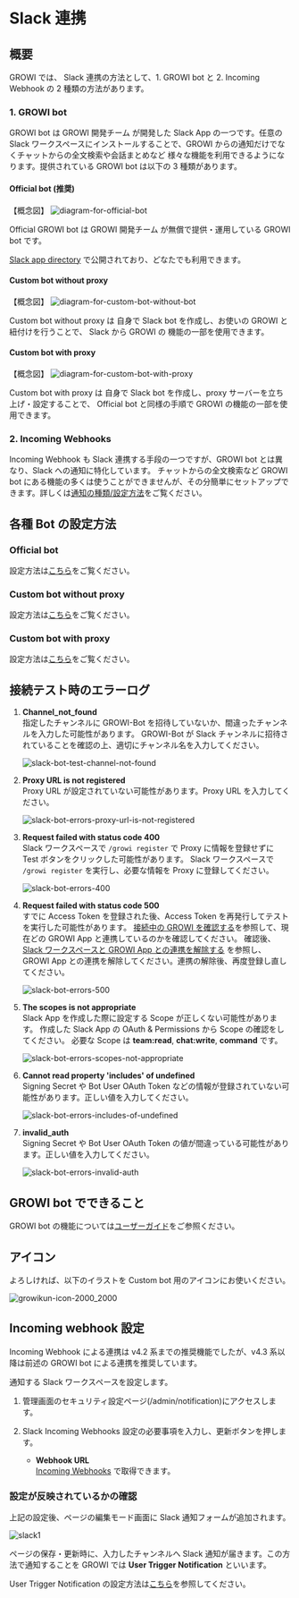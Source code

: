 # Slack 連携

## 概要

GROWI では、 Slack 連携の方法として、1. GROWI bot と 2. Incoming Webhook の 2 種類の方法があります。

### 1. GROWI bot

GROWI bot は GROWI 開発チーム が開発した Slack App の一つです。任意の Slack ワークスペースにインストールすることで、GROWI からの通知だけでなくチャットからの全文検索や会話まとめなど
様々な機能を利用できるようになります。提供されている GROWI bot は以下の 3 種類があります。

#### Official bot (推奨)

【概念図】
<img :src="$withBase('/assets/images/slack-bot-outline-official.png')" alt="diagram-for-official-bot">

Official GROWI bot は GROWI 開発チーム が無償で提供・運用している GROWI bot です。
<!-- textlint-disable weseek/no-dead-link -->
[Slack app directory](https://wsgrowi.slack.com/apps) で公開されており、どなたでも利用できます。
<!-- textlint-enable weseek/no-dead-link -->

#### Custom bot without proxy

【概念図】
<img :src="$withBase('/assets/images/slack-bot-outline-custom-without-proxy.png')" alt="diagram-for-custom-bot-without-bot">

Custom bot without proxy は 自身で Slack bot を作成し、お使いの GROWI と紐付けを行うことで、
Slack から GROWI の 機能の一部を使用できます。

#### Custom bot with proxy

【概念図】
<img :src="$withBase('/assets/images/slack-bot-outline-custom-with-proxy.png')" alt="diagram-for-custom-bot-with-proxy">

<!-- textlint-disable weseek/sentence-length -->
Custom bot with proxy は 自身で Slack bot を作成し、proxy サーバーを立ち上げ・設定することで、
Official bot と同様の手順で GROWI の機能の一部を使用できます。
<!-- textlint-enable weseek/sentence-length -->
### 2. Incoming Webhooks

Incoming Webhook も Slack 連携する手段の一つですが、GROWI bot とは異なり、Slack への通知に特化しています。
チャットからの全文検索など GROWI bot にある機能の多くは使うことができませんが、その分簡単にセットアップできます。詳しくは[通知の種類/設定方法](/ja/admin-guide/management-cookbook/external-notification.html#通知の種類-設定方法)をご覧ください。

## 各種 Bot の設定方法

### Official bot

設定方法は[こちら](/ja/admin-guide/management-cookbook/slack-integration/official-bot-settings.html)をご覧ください。

### Custom bot without proxy

設定方法は[こちら](/ja/admin-guide/management-cookbook/slack-integration/custom-bot-without-proxy-settings.html)をご覧ください。

### Custom bot with proxy

設定方法は[こちら](/ja/admin-guide/management-cookbook/slack-integration/custom-bot-with-proxy-settings.html)をご覧ください。

## 接続テスト時のエラーログ

1. **Channel_not_found**  
   指定したチャンネルに GROWI-Bot を招待していないか、間違ったチャンネルを入力した可能性があります。
   GROWI-Bot が Slack チャンネルに招待されていることを確認の上、適切にチャンネル名を入力してください。

   <img :src="$withBase('/assets/images/slack-bot-test-channel-not-found.png')" alt="slack-bot-test-channel-not-found">

1. **Proxy URL is not registered**  
   Proxy URL が設定されていない可能性があります。Proxy URL を入力してください。

   <img :src="$withBase('/assets/images/slack-bot-errors-proxy-url-is-not-registered.png')" alt="slack-bot-errors-proxy-url-is-not-registered">

1. **Request failed with status code 400**  
   Slack ワークスペースで `/growi register` で Proxy に情報を登録せずに Test ボタンをクリックした可能性があります。
   Slack ワークスペースで `/growi register` を実行し、必要な情報を Proxy に登録してください。

   <img :src="$withBase('/assets/images/slack-bot-errors-400.png')" alt="slack-bot-errors-400">

1. **Request failed with status code 500**  
   すでに Access Token を登録された後、Access Token を再発行してテストを実行した可能性があります。
   [接続中の GROWI を確認する](/ja/admin-guide/management-cookbook/slack-integration/#接続中の-growi-を確認する)を参照して、現在どの GROWI App と連携しているのかを確認してください。
   確認後、[Slack ワークスペースと GROWI App との連携を解除する](/ja/admin-guide/management-cookbook/slack-integration/#slack-ワークスペースと-growi-app-との連携を解除する)
   を参照し、GROWI App との連携を解除してください。連携の解除後、再度登録し直してください。

   <img :src="$withBase('/assets/images/slack-bot-errors-500.png')" alt="slack-bot-errors-500">

1. **The scopes is not appropriate**  
   Slack App を作成した際に設定する Scope が正しくない可能性があります。
   作成した Slack App の OAuth & Permissions から Scope の確認をしてください。
   必要な Scope は **team:read**, **chat:write**, **command** です。

   <img :src="$withBase('/assets/images/slack-bot-errors-scopes-not-appropriate.png')" alt="slack-bot-errors-scopes-not-appropriate">

1. **Cannot read property 'includes' of undefined**  
   Signing Secret や Bot User OAuth Token などの情報が登録されていない可能性があります。正しい値を入力してください。

   <img :src="$withBase('/assets/images/slack-bot-errors-includes-of-undefined.png')" alt="slack-bot-errors-includes-of-undefined">

1. **invalid_auth**  
   Signing Secret や Bot User OAuth Token の値が間違っている可能性があります。正しい値を入力してください。

   <img :src="$withBase('/assets/images/slack-bot-errors-invalid-auth.png')" alt="slack-bot-errors-invalid-auth">

## GROWI bot でできること

GROWI bot の機能については[ユーザーガイド](/ja/guide/features/slack_integration)をご参照ください。

## アイコン

よろしければ、以下のイラストを Custom bot 用のアイコンにお使いください。

<img :src="$withBase('/assets/images/growikun-icon-2000_2000.png')" alt="growikun-icon-2000_2000">

## Incoming webhook 設定

Incoming Webhook による連携は v4.2 系までの推奨機能でしたが、v4.3 系以降は前述の GROWI bot による連携を推奨しています。

通知する Slack ワークスペースを設定します。

1. 管理画面のセキュリティ設定ページ(/admin/notification)にアクセスします。
2. Slack Incoming Webhooks 設定の必要事項を入力し、更新ボタンを押します。

   - **Webhook URL**  
     [Incoming Webhooks](https://slack.com/services/new/incoming-webhook) で取得できます。

### 設定が反映されているかの確認

上記の設定後、ページの編集モード画面に Slack 通知フォームが追加されます。

<img :src="$withBase('/assets/images/slack1.png')" alt="slack1">

ページの保存・更新時に、入力したチャンネルへ Slack 通知が届きます。この方法で通知することを GROWI では **User Trigger Notification** といいます。

User Trigger Notification の設定方法は[こちら](/ja/admin-guide/management-cookbook/external-notification.html#user-trigger-notification-設定)を参照してください。
